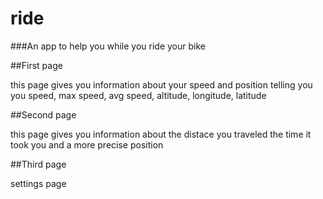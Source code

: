 # ride
###An app to help you while you ride your bike

##First page

this page gives you information about your speed and position telling you you speed, max speed, avg speed, altitude, longitude, latitude

##Second page

this page gives you information about the distace you traveled the time it took you and a more precise position

##Third page

settings page

